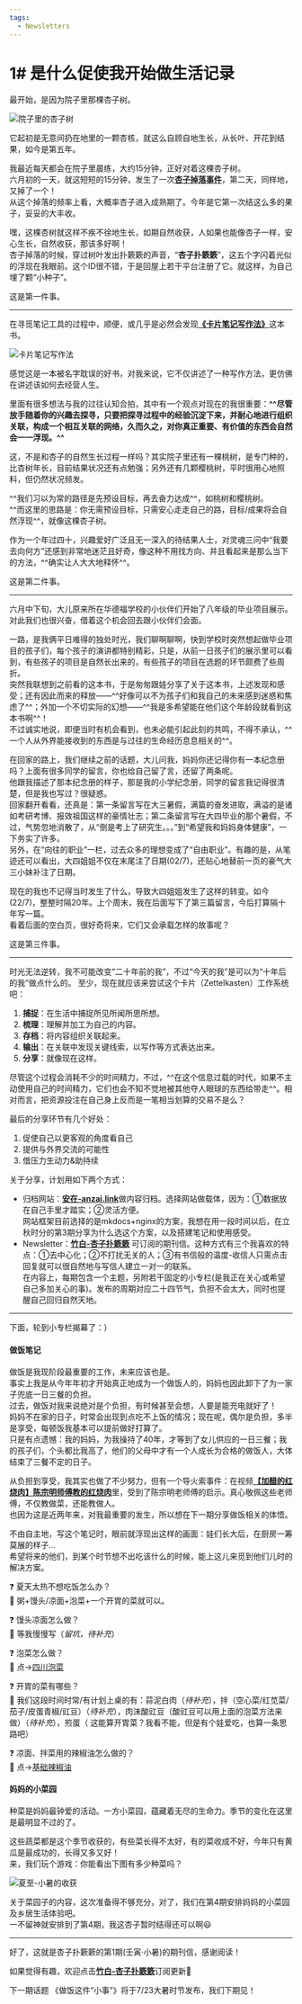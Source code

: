 ```yaml
---
tags:
  - Newsletters
---
```


# 1# 是什么促使我开始做生活记录

最开始，是因为院子里那棵杏子树。

![院子里的杏子树](../img2022/l1_1.jpg)

它起初是无意间扔在地里的一颗杏核，就这么自顾自地生长，从长叶、开花到结果，如今是第五年。  

我最近每天都会在院子里晨练，大约15分钟，正好对着这棵杏子树。  
六月初的一天，就这短短的15分钟，发生了一次[**杏子掉落事件**](../notes/20220615.md)，第二天，同样地，又掉了一个！  
从这个掉落的频率上看，大概率杏子进入成熟期了。今年是它第一次结这么多的果子，妥妥的大丰收。

嘿，这棵杏树就这样不疾不徐地生长，如期自然收获，人如果也能像杏子一样，安心生长，自然收获，那该多好啊！  
杏子掉落的时候，穿过树叶发出扑簌簌的声音，“**杏子扑簌簌**”，这五个字闪着光似的浮现在我眼前。这个ID很不错，于是回屋上若干平台注册了它。就这样，为自己埋了颗“小种子”。  

这是第一件事。

---

在寻觅笔记工具的过程中，顺便，或几乎是必然会发现[**《卡片笔记写作法》**](https://weread.qq.com/web/bookDetail/3d8326d072552e803d87c41)这本书。

![卡片笔记写作法](../img2022/l1_2.jpg)  

感觉这是一本被名字耽误的好书，对我来说，它不仅讲述了一种写作方法，更仿佛在讲述该如何去经营人生。  

里面有很多想法与我的过往认知合拍，其中有一个观点对现在的我很重要：**^^尽管放手随着你的兴趣去探寻，只要把探寻过程中的经验沉淀下来，并耐心地进行组织关联，构成一个相互关联的网络，久而久之，对你真正重要、有价值的东西会自然会一一浮现。^^**

这，不是和杏子的自然生长过程一样吗？其实院子里还有一棵桃树，是专门种的，比杏树年长，目前结果状况还有点勉强；另外还有几颗樱桃树，平时很用心地照料，但仍然状况频发。  

^^我们习以为常的路径是先预设目标，再去奋力达成^^，如桃树和樱桃树。  
^^而这里的思路是：你无需预设目标，只需安心走走自己的路，目标/成果将会自然浮现^^，就像这棵杏子树。

作为一个年过四十，兴趣爱好广泛且无一深入的待结果人士，对灵魂三问中“我要去向何方”还感到非常地迷茫且好奇，像这种不用找方向、并且看起来是那么当下的方法，^^确实让人大大地释怀^^。  

这是第二件事。

---

六月中下旬，大儿原来所在华德福学校的小伙伴们开始了八年级的毕业项目展示。对此我们也很兴奋，借着这个机会回去跟小伙伴们会面。

一路，是我俩平日难得的独处时光，我们聊啊聊啊，快到学校时突然想起做毕业项目的孩子们，每个孩子的演讲都特别精彩，只是，从前一日孩子们的展示里可以看到，有些孩子的项目是自然长出来的，有些孩子的项目在选题的环节颇费了些周折。  
突然我联想到之前看的这本书，于是匆匆跟娃分享了关于这本书，上述发现和感受；还有因此而来的释放——^^好像可以不为孩子们和我自己的未来感到迷惑和焦虑了^^；外加一个不切实际的幻想——^^我是多希望能在他们这个年龄段就看到这本书啊^^！   
不过诚实地说，即便当时有机会看到，也未必能引起此刻的共鸣，不得不承认，^^一个人从外界能接收到的东西是与过往的生命经历息息相关的^^。

在回家的路上，我们继续之前的话题，大儿问我，妈妈你还记得你有一本纪念册吗？上面有很多同学的留言，你也给自己留了言，还留了两条呢。  
他跟我描述了那本纪念册的样子，那是我的小学纪念册，同学的留言我记得很清楚，但是我也写过？很疑惑。  
回家翻开看看，还真是：第一条留言写在大三暑假，满篇的奋发进取，满溢的是诸如考研考博、报效祖国这样的豪情壮志；第二条留言写在大四毕业的那个暑假，不过，气势忽地消散了，从“倒是考上了研究生。。。”到“希望我和妈妈身体健康”，一下务实了许多。  
另外，在“向往的职业”一栏，过去众多的理想变成了“自由职业”。有趣的是，从笔迹还可以看出，大四姐姐不仅在末尾注了日期(02/7)，还贴心地替前一页的豪气大三小妹补注了日期。

现在的我也不记得当时发生了什么，导致大四姐姐发生了这样的转变。如今(22/7)，整整时隔20年。上个周末，我在后面写下了第三篇留言，今后打算隔十年写一篇。  
看着后面的空白页，很好奇将来，它们又会承载怎样的故事呢？  

这是第三件事。

---

时光无法逆转，我不可能改变“二十年前的我”，不过“今天的我”是可以为“十年后的我”做点什么的。   至少，现在就应该来尝试这个卡片（Zettelkasten）工作系统吧：

1. **捕捉**：在生活中捕捉所见所闻所思所想。
2. **梳理**：理解并加工为自己的内容。
3. **存档**：将内容组织关联起来。
4. **输出**：在关联中发现关键线索，以写作等方式表达出来。
5. **分享**：就像现在这样。

尽管这个过程会消耗不少的时间精力，不过，^^在这个信息过载的时代，如果不主动使用自己的时间精力，它们也会不知不觉地被其他夺人眼球的东西给带走^^。相对而言，把资源投注在自己身上反而是一笔相当划算的交易不是么？

最后的分享环节有几个好处：

1. 促使自己以更客观的角度看自己  
1. 提供与外界交流的可能性
1. 借压力生动力&助持续

关于分享，计划用如下两个方式：

- 归档网站：[**安在-anzai.link**](https://anzai.link)做内容归档。选择网站做载体，因为：①数据放在自己手里才踏实；②灵活方便。  
    网站框架目前选择的是mkdocs+nginx的方案，我想在用一段时间以后，在立秋时分的第3期分享为什么选这个方案，以及搭建笔记和使用感受。
- Newsletter：[**竹白-杏子扑簌簌**](https://xingzipss.zhubai.love) 可订阅的期刊信。这种方式有三个我喜欢的特点：①去中心化；②不打扰无关的人；③有书信般的温度-收信人只需点击回复就可以很自然地与写信人建立一对一的联系。  
    在内容上，每期包含一个主题，另附若干固定的小专栏(是我正在关心或希望自己多加关心的事)。发布的周期对应二十四节气，负担不会太大，同时也提醒自己回归自然天地。

---

下面，轮到小专栏揭幕了：）

#### 做饭笔记
>
做饭是我现阶段最重要的工作，未来应该也是。  
事实上我是从今年年初才开始真正地成为一个做饭人的，妈妈也因此卸下了为一家子兜底一日三餐的负担。  
过去，做饭对我来说绝对是个负担，有时候甚至会想，人要是能充电就好了！  
妈妈不在家的日子，时常会出现到点吃不上饭的情况；现在呢，偶尔是负担，多半是享受，每顿饭我基本可以提前做好打算了。  
只是有点遗憾：我的妈妈，为我操持了40年，才等到了女儿供应的一日三餐；我的孩子们，个头都比我高了，他们的父母中才有一个人成长为合格的做饭人，大体结束了三餐不定的日子。

>
从负担到享受，我其实也做了不少努力，但有一个导火索事件：在视频[**【加醋的红烧肉】陈宗明师傅教的红烧肉**](https://www.bilibili.com/video/BV1cP4y1g73L?spm_id_from=333.337.search-card.all.click&vd_source=18f6693eab15b35c15b1b99513ee4321)里，受到了陈宗明老师傅的启示。真心敬佩这些老师傅，不仅教做菜，还能教做人。   
也因为这是近两年来，对我最重要的发生，所以想在下一期分享做饭相关的体悟。  

不由自主地，写这个笔记时，眼前就浮现出这样的画面：娃们长大后，在厨房一筹莫展的样子...  
希望将来的他们，到某个时节想不出吃该什么的时候，能上这儿来觅到他们儿时的解决方案。

❓ 夏天太热不想吃饭怎么办？  
💬 粥+馒头/凉面+泡菜+一个开胃的菜就可以。
 
❓ 馒头凉面怎么做？  
💬 等我慢慢写（*留坑，待补充*）
 
❓ 泡菜怎么做？  
💬 点->[四川泡菜](../recipes/r1.md)
 
❓ 开胃的菜有哪些？  
💬 我们这段时间时常/有计划上桌的有：蒜泥白肉（*待补充*），拌（空心菜/红苋菜/茄子/皮蛋青椒/豇豆）（*待补充*），肉沫酸豇豆（酸豇豆可以用上面的泡菜方法来做）（*待补充*），煎蛋（ 这能算开胃菜？我看不能，但是有个娃爱吃，也算一条思路吧）

❓ 凉面、拌菜用的辣椒油怎么做的？  
💬 点->[基础辣椒油](../recipes/r2.md)


#### 妈妈的小菜园
>
种菜是妈妈最钟爱的活动。一方小菜园，蕴藏着无尽的生命力。季节的变化在这里是最明显不过的了。

这些蔬菜都是这个季节收获的，有些菜长得不太好，有的菜收成不好，今年只有黄瓜是最成功的，长得又多又好！  
来，我们玩个游戏：你能看出下图有多少种菜吗？


![夏至-小暑的收获](../img2022/l1_3.jpg)


关于菜园子的内容，这次准备得不够充分，对了，我们在第4期安排妈妈的小菜园及乡居生活体验吧。  
一不留神就安排到了第4期，我这杏子暂时结得还可以啊😃

---

好了，这就是杏子扑簌簌的第1期(壬寅·小暑)的期刊信，感谢阅读！  

如果觉得有趣，欢迎点击[**竹白-杏子扑簌簌**](https://xingzipss.zhubai.love)订阅更新💓

下一期话题 《做饭这件“小事”》将于7/23大暑时节发布，我们下期见！
